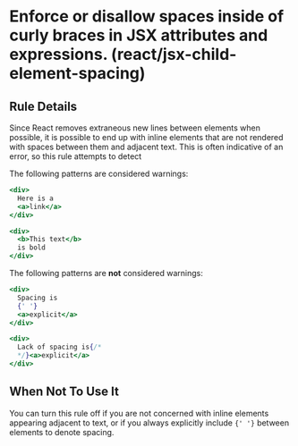 # Enforce or disallow spaces inside of curly braces in JSX attributes and expressions. (react/jsx-child-element-spacing)

## Rule Details

Since React removes extraneous new lines between elements when possible,
it is possible to end up with inline elements that are not rendered with spaces between them and adjacent text.
This is often indicative of an error, so this rule attempts to detect

The following patterns are considered warnings:

```jsx
<div>
  Here is a
  <a>link</a>
</div>
```

```jsx
<div>
  <b>This text</b>
  is bold
</div>
```

The following patterns are **not** considered warnings:

```jsx
<div>
  Spacing is
  {' '}
  <a>explicit</a>
</div>
```

```jsx
<div>
  Lack of spacing is{/*
  */}<a>explicit</a>
</div>
```

## When Not To Use It

You can turn this rule off if you are not concerned with inline elements appearing adjacent to text,
or if you always explicitly include `{' '}` between elements to denote spacing.
